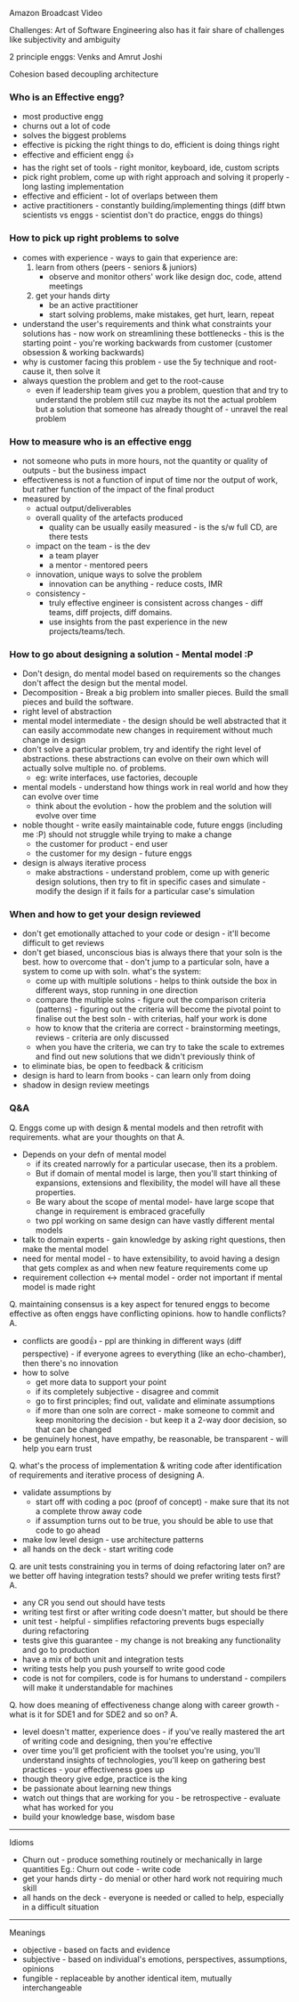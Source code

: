 Amazon Broadcast Video

Challenges: Art of Software Engineering also has it fair share of challenges like subjectivity and ambiguity

2 principle enggs: Venks and Amrut Joshi

Cohesion based decoupling architecture

### Who is an Effective engg?
- most productive engg
- churns out a lot of code
- solves the biggest problems
- effective is picking the right things to do, efficient is doing things right
- effective and efficient engg 👍
- has the right set of tools - right monitor, keyboard, ide, custom scripts
- pick right problem, come up with right approach and solving it properly - long lasting implementation
- effective and efficient - lot of overlaps between them
- active practitioners - constantly building/implementing things (diff btwn scientists vs enggs - scientist don't do practice, enggs do things)
### How to pick up right problems to solve
- comes  with experience - ways to gain that experience are:
	1. learn from others (peers - seniors & juniors)
		- observe and monitor others' work like design doc, code, attend meetings
	2. get your hands dirty
		- be an active practitioner
		- start solving problems, make mistakes, get hurt, learn, repeat
- understand the user's requirements and think what constraints your solutions has - now work on streamlining these bottlenecks - this is the starting point - you're working backwards from customer (customer obsession & working backwards)
- why is customer facing this problem - use the 5y technique and root-cause it, then solve it
- always question the problem and get to the root-cause
	- even if leadership team gives you a problem, question that and try to understand the problem still cuz maybe its not the actual problem but a solution that someone has already thought of - unravel the real problem
### How to measure who is an effective engg
- not someone who puts in more hours, not the quantity or quality of outputs - but the business impact
- effectiveness is not a function of input of time nor the output of work, but rather function of the impact of the final product
- measured by 
	- actual output/deliverables
	- overall quality of the artefacts produced
		- quality can be usually easily measured - is the s/w full CD, are there tests
	- impact on the team - is the dev
		- a team player
		- a mentor - mentored peers
	- innovation, unique ways to solve the problem
		- innovation can be anything - reduce costs, IMR
	- consistency - 
		- truly effective engineer is consistent across changes - diff teams, diff projects, diff domains.
		- use insights from the past experience in the new projects/teams/tech.
### How to go about designing a solution - Mental model :P 
- Don't design, do mental model based on requirements so the changes don't affect the design but the mental model. 
- Decomposition - Break a big problem into smaller pieces. Build the small pieces and build the software. 
- right level of abstraction
- mental model intermediate - the design should be well abstracted that it can easily accommodate new changes in requirement without much change in design
- don't solve a particular problem, try and identify the right level of abstractions. these abstractions can evolve on their own which will actually solve multiple no. of problems.
	- eg: write interfaces, use factories, decouple
- mental models - understand how things work in real world and how they can evolve over time
	- think about the evolution - how the problem and the solution will evolve over time
- noble thought - write easily maintainable code, future enggs (including me :P) should not struggle while trying to make a change
	- the customer for product - end user
	- the customer for my design - future enggs
- design is always iterative process
	- make abstractions - understand problem, come up with generic design solutions, then try to fit in specific cases and simulate - modify the design if it fails for a particular case's simulation
### When and how to get your design reviewed
- don't get emotionally attached to your code or design - it'll become difficult to get reviews
- don't get biased, unconscious bias is always there that your soln is the best. how to overcome that - don't jump to a particular soln, have a system to come up with soln. what's the system:
	- come up with multiple solutions - helps to think outside the box in different ways, stop running in one direction
	- compare the multiple solns - figure out the comparison criteria (patterns) - figuring out the criteria will become the pivotal point to finalise out the best soln - with criterias, half your work is done
	- how to know that the criteria are correct - brainstorming meetings, reviews - criteria are only discussed
	- when you have the criteria, we can try to take the scale to extremes and find out new solutions that we didn't previously think of
- to eliminate bias, be open to feedback & criticism
- design is hard to learn from books - can learn only from doing
- shadow in design review meetings
### Q&A

Q. Enggs come up with design & mental models and then retrofit with requirements. what are your thoughts on that
A. 
- Depends on your defn of mental model
	- if its created narrowly for a particular usecase, then its a problem. 
	- But if domain of mental model is large, then you'll start thinking of expansions, extensions and flexibility, the model will have all these properties.
	- Be wary about the scope of mental model- have large scope that change in requirement is embraced gracefully
	- two ppl working on same design can have vastly different mental models
- talk to domain experts - gain knowledge by asking right questions, then make the mental model
- need for mental model - to have extensibility, to avoid having a design that gets complex as and when new feature requirements come up
- requirement collection <-> mental model - order not important if mental model is made right

Q. maintaining consensus is a key aspect for tenured enggs to become effective as often enggs have conflicting opinions. how to handle conflicts?
A.
- conflicts are good👍 - ppl are thinking in different ways (diff perspective) - if everyone agrees to everything (like an echo-chamber), then there's no innovation
- how to solve
	- get more data to support your point
	- if its completely subjective - disagree and commit
	- go to first principles; find out, validate and eliminate assumptions
	- if more than one soln are correct - make someone to commit and keep monitoring the decision - but keep it a 2-way door decision, so that can be changed
- be genuinely honest, have empathy, be reasonable, be transparent - will help you earn trust

Q. what's the process of implementation & writing code after identification of requirements and iterative process of designing
A.
- validate assumptions by
	- start off with coding a poc (proof of concept) - make sure that its not a complete throw away code
	- if assumption turns out to be true, you should be able to use that code to go ahead
- make low level design - use architecture patterns
- all hands on the deck - start writing code

Q. are unit tests constraining you in terms of doing refactoring later on? are we better off having integration tests? should we prefer writing tests first?
A.
- any CR you send out should have tests
- writing test first or after writing code doesn't matter, but should be there
- unit test - helpful - simplifies refactoring prevents bugs especially during refactoring
- tests give this guarantee - my change is not breaking any functionality and go to production
- have a mix of both unit and integration tests
- writing tests help you push yourself to write good code
- code is not for compilers, code is for humans to understand - compilers will make it understandable for machines

Q. how does meaning of effectiveness change along with career growth - what is it for SDE1 and for SDE2 and so on?
A.
- level doesn't matter, experience does - if you've really mastered the art of writing code and designing, then you're effective
- over time you'll get proficient with the toolset you're using, you'll understand insights of technologies, you'll keep on gathering best practices - your effectiveness goes up
- though theory give edge, practice is the king
- be passionate about learning new things
- watch out things that are working for you - be retrospective - evaluate what has worked for you
- build your knowledge base, wisdom base






---
Idioms
- Churn out - produce something routinely or mechanically in large quantities
  Eg.: Churn out code - write code
- get your hands dirty - do menial or other hard work not requiring much skill
- all hands on the deck - everyone is needed or called to help, especially in a difficult situation
---
Meanings
- objective - based on facts and evidence
- subjective - based on individual's emotions, perspectives, assumptions, opinions
- fungible - replaceable by another identical item, mutually interchangeable